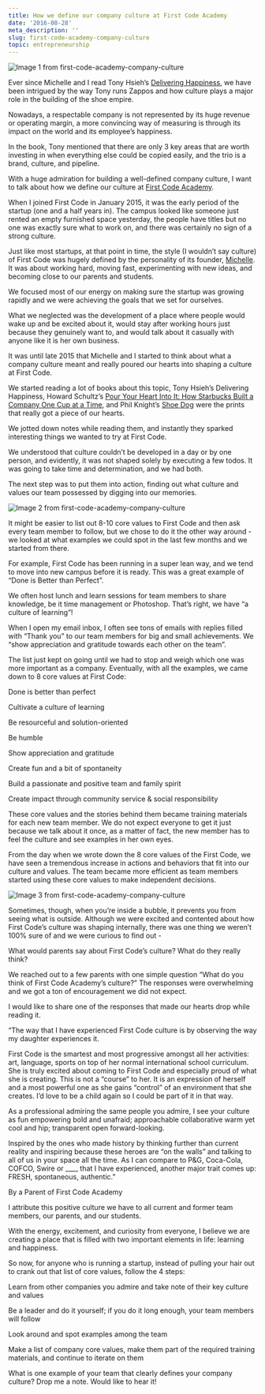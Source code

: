 ```yaml
---
title: How we define our company culture at First Code Academy
date: '2016-08-28'
meta_description: ''
slug: first-code-academy-company-culture
topic: entrepreneurship
---
```

<img src="/images/blog/first-code-academy-company-culture-1.png" alt="Image 1 from first-code-academy-company-culture" class="cover-image" />


Ever since Michelle and I read Tony Hsieh’s <a href="https://www.amazon.com/Delivering-Happiness-Profits-Passion-Purpose-ebook/dp/B00FOT936Y/ref=sr_1_1?crid=1TRCXJAQWAGAW&dib=eyJ2IjoiMSJ9.eoIe9s1pcFh0YqRh6Kw0OtG9d7hdihkmOr4_IUEw-oUFweLg_MAOAnuPM9VzyN-HPx64kxCeN2xIM0oWx7cKALGJQ8bghgrOgRI8d1qvDbUEPcCE028tC7UtRkPXk-qLVDNzlq5D9rH9q9xSHwsQ3YnN0UENZ5GKVmRri8ie16VozQwhF0QWbFF8hRB7NDzFS-b5oRX6dOV4U7dhx19zhDGdS8MygnPlL6bwaNEnqqE.28MoVh9GQXNTzaAFoUXpraO37EjwpZO-Z34-g6b02oY&dib_tag=se&keywords=Delivering+Happiness&qid=1729487595&sprefix=delivering+happiness%2Caps%2C296&sr=8-1">Delivering Happiness</a>, we have been intrigued by the way Tony runs Zappos and how culture plays a major role in the building of the shoe empire.

Nowadays, a respectable company is not represented by its huge revenue or operating margin, a more convincing way of measuring is through its impact on the world and its employee’s happiness.

In the book, Tony mentioned that there are only 3 key areas that are worth investing in when everything else could be copied easily, and the trio is a brand, culture, and pipeline.

With a huge admiration for building a well-defined company culture, I want to talk about how we define our culture at <a href="https://www.firstcodeacademy.com/">First Code Academy</a>.

When I joined First Code in January 2015, it was the early period of the startup (one and a half years in). The campus looked like someone just rented an empty furnished space yesterday, the people have titles but no one was exactly sure what to work on, and there was certainly no sign of a strong culture.

Just like most startups, at that point in time, the style (I wouldn’t say culture) of First Code was hugely defined by the personality of its founder, <a href="http://www.sunmichelle.com/">Michelle</a>. It was about working hard, moving fast, experimenting with new ideas, and becoming close to our parents and students.

We focused most of our energy on making sure the startup was growing rapidly and we were achieving the goals that we set for ourselves.

What we neglected was the development of a place where people would wake up and be excited about it, would stay after working hours just because they genuinely want to, and would talk about it casually with anyone like it is her own business.

It was until late 2015 that Michelle and I started to think about what a company culture meant and really poured our hearts into shaping a culture at First Code.

We started reading a lot of books about this topic, Tony Hsieh’s Delivering Happiness, Howard Schultz’s <a href="https://amzn.to/2KbQ07N">Pour Your Heart Into It: How Starbucks Built a Company One Cup at a Time</a>, and Phil Knight’s <a href="https://amzn.to/37cgqzn">Shoe Dog</a> were the prints that really got a piece of our hearts.

We jotted down notes while reading them, and instantly they sparked interesting things we wanted to try at First Code.

We understood that culture couldn’t be developed in a day or by one person, and evidently, it was not shaped solely by executing a few todos. It was going to take time and determination, and we had both.

The next step was to put them into action, finding out what culture and values our team possessed by digging into our memories.

<img src="/images/blog/first-code-academy-company-culture-2.jpeg" alt="Image 2 from first-code-academy-company-culture" />


It might be easier to list out 8-10 core values to First Code and then ask every team member to follow, but we chose to do it the other way around - we looked at what examples we could spot in the last few months and we started from there.

For example, First Code has been running in a super lean way, and we tend to move into new campus before it is ready. This was a great example of “Done is Better than Perfect”.

We often host lunch and learn sessions for team members to share knowledge, be it time management or Photoshop. That’s right, we have “a culture of learning”!

When I open my email inbox, I often see tons of emails with replies filled with “Thank you” to our team members for big and small achievements. We “show appreciation and gratitude towards each other on the team”.

The list just kept on going until we had to stop and weigh which one was more important as a company. Eventually, with all the examples, we came down to 8 core values at First Code:

Done is better than perfect

Cultivate a culture of learning

Be resourceful and solution-oriented

Be humble

Show appreciation and gratitude

Create fun and a bit of spontaneity

Build a passionate and positive team and family spirit

Create impact through community service & social responsibility

These core values and the stories behind them became training materials for each new team member. We do not expect everyone to get it just because we talk about it once, as a matter of fact, the new member has to feel the culture and see examples in her own eyes.

From the day when we wrote down the 8 core values of the First Code, we have seen a tremendous increase in actions and behaviors that fit into our culture and values. The team became more efficient as team members started using these core values to make independent decisions.

<img src="/images/blog/first-code-academy-company-culture-3.jpeg" alt="Image 3 from first-code-academy-company-culture" />


Sometimes, though, when you’re inside a bubble, it prevents you from seeing what is outside. Although we were excited and contented about how First Code’s culture was shaping internally, there was one thing we weren’t 100% sure of and we were curious to find out -

What would parents say about First Code’s culture? What do they really think?

We reached out to a few parents with one simple question “What do you think of First Code Academy’s culture?” The responses were overwhelming and we got a ton of encouragement we did not expect.

I would like to share one of the responses that made our hearts drop while reading it.

“The way that I have experienced First Code culture is by observing the way my daughter experiences it.

First Code is the smartest and most progressive amongst all her activities: art, language, sports on top of her normal international school curriculum. She is truly excited about coming to First Code and especially proud of what she is creating. This is not a “course” to her. It is an expression of herself and a most powerful one as she gains “control” of an environment that she creates. I’d love to be a child again so I could be part of it in that way.

As a professional admiring the same people you admire, I see your culture as fun empowering bold and unafraid; approachable collaborative warm yet cool and hip; transparent open forward-looking.

Inspired by the ones who made history by thinking further than current reality and inspiring because these heroes are “on the walls” and talking to all of us in your space all the time. As I can compare to P&G, Coca-Cola, COFCO, Swire or ____ that I have experienced, another major trait comes up: FRESH, spontaneous, authentic.”

By a Parent of First Code Academy

I attribute this positive culture we have to all current and former team members, our parents, and our students.

With the energy, excitement, and curiosity from everyone, I believe we are creating a place that is filled with two important elements in life: learning and happiness.

So now, for anyone who is running a startup, instead of pulling your hair out to crank out that list of core values, follow the 4 steps:

Learn from other companies you admire and take note of their key culture and values

Be a leader and do it yourself; if you do it long enough, your team members will follow

Look around and spot examples among the team

Make a list of company core values, make them part of the required training materials, and continue to iterate on them

What is one example of your team that clearly defines your company culture? Drop me a note. Would like to hear it!
